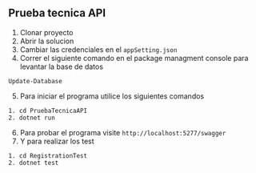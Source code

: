 
## Prueba tecnica API

1. Clonar proyecto
2. Abrir la solucion
3. Cambiar las credenciales en el ```appSetting.json```
4. Correr el siguiente comando en el package managment console para levantar la base de datos
```
Update-Database
```
5. Para iniciar el programa utilice los siguientes comandos
```
1. cd PruebaTecnicaAPI
2. dotnet run
```
6. Para probar el programa visite ```http://localhost:5277/swagger```
7. Y para realizar los test
```
1. cd RegistrationTest
2. dotnet test
```
